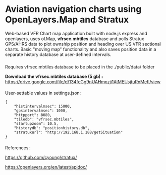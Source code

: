 # Aviation navigation charts using OpenLayers.Map and Stratux
Web-based VFR Chart map application built with node.js express and openlayers, uses ol.Map, **vfrsec.mbtiles** database and polls Stratux GPS/AHRS data to plot ownship position and heading over US VFR sectional charts.  Basic "moving map" functionality and also saves position data in a separate history database at user-defined intervals.   

###
Requires vfrsec.mbtiles database to be placed in the ./public/data/ folder

**Download the vfrsec.mbtiles database (5 gb) :** https://drive.google.com/file/d/134feGg9nUAHmozji1AtMEUsjtuRnMefl/view

####
User-settable values in settings.json:
```
{
    "histintervalmsec": 15000,
    "gpsintervalmsec": 1000,
    "httpport": 8080,
    "tiledb": "vfrsec.mbtiles",
    "startupzoom": 10.5,
    "historydb": "positionhistory.db",
    "stratuxurl": "http://192.168.1.188/getSituation"
}
```
####
References:

https://github.com/cyoung/stratux/ 

https://openlayers.org/en/latest/apidoc/ 
